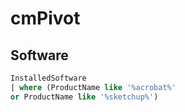 # cmPivot


## Software
````sql
InstalledSoftware  
| where (ProductName like '%acrobat%' 
or ProductName like '%sketchup%') 
````
